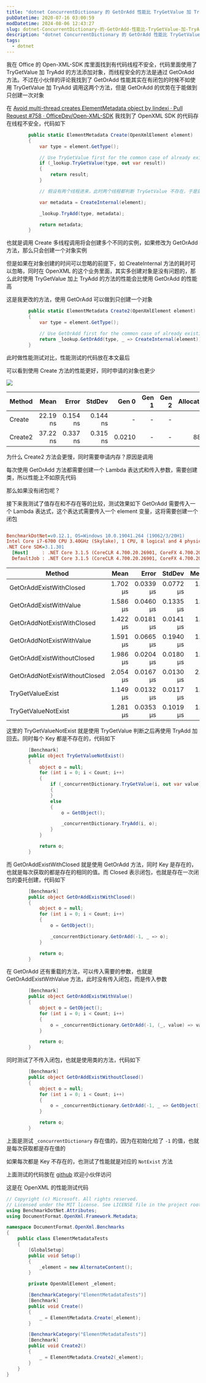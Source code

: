 ```yaml
---
title: "dotnet ConcurrentDictionary 的 GetOrAdd 性能比 TryGetValue 加 TryAdd 低"
pubDatetime: 2020-07-16 03:00:59
modDatetime: 2024-08-06 12:43:27
slug: dotnet-ConcurrentDictionary-的-GetOrAdd-性能比-TryGetValue-加-TryAdd-低
description: "dotnet ConcurrentDictionary 的 GetOrAdd 性能比 TryGetValue 加 TryAdd 低"
tags:
  - dotnet
---
```





我在 Office 的 Open-XML-SDK 库里面找到有代码线程不安全，代码里面使用了 TryGetValue 加 TryAdd 的方法添加对象，而线程安全的方法是通过 GetOrAdd 方法。不过在小伙伴的评论我找到了 GetOrAdd 性能其实在有闭包的时候不如使用 TryGetValue 加 TryAdd 调用这两个方法，但是 GetOrAdd 的优势在于能做到只创建一次对象

<!--more-->


<!-- CreateTime:2020/7/16 11:00:59 -->



在 [Avoid multi-thread creates ElementMetadata object by lindexi · Pull Request #758 · OfficeDev/Open-XML-SDK](https://github.com/OfficeDev/Open-XML-SDK/pull/758 ) 我找到了 OpenXML SDK 的代码存在线程不安全，代码如下

```csharp
        public static ElementMetadata Create(OpenXmlElement element)
        {
            var type = element.GetType();

            // Use TryGetValue first for the common case of already existing types to limit number of allocations
            if (_lookup.TryGetValue(type, out var result))
            {
                return result;
            }

            // 假设有两个线程进来，此时两个线程都判断 TryGetValue 不存在，于是就会使用 CreateInternal 创建对象

            var metadata = CreateInternal(element);

            _lookup.TryAdd(type, metadata);

            return metadata;
        }
```

也就是调用 Create 多线程调用将会创建多个不同的实例，如果修改为 GetOrAdd 方法，那么只会创建一个对象实例

但是如果在对象创建的时间可以忽略的前提下，如 CreateInternal 方法的耗时可以忽略，同时在 OpenXML 的这个业务里面，其实多创建对象是没有问题的，那么此时使用 TryGetValue 加上 TryAdd 的方法的性能会比使用 GetOrAdd 的性能高

这是我更改的方法，使用 GetOrAdd 可以做到只创建一个对象

```csharp
        public static ElementMetadata Create2(OpenXmlElement element)
        {
            var type = element.GetType();

            // Use GetOrAdd first for the common case of already existing types to limit number of allocations
            return _lookup.GetOrAdd(type, _ => CreateInternal(element));
        }
```

此时做性能测试对比，性能测试的代码放在本文最后

可以看到使用 Create 方法的性能更好，同时申请的对象也更少

<!-- ![](images/img-dotnet ConcurrentDictionary 的 GetOrAdd 性能比 TryGetValue 加-modify-8517b91c64bbfd8768aa27b4190fa4b0.png) -->

![](images/img-modify-0bb9adbe80cdbe99ac25a90de54b9c42.jpg)

|  Method |     Mean |    Error |   StdDev |  Gen 0 | Gen 1 | Gen 2 | Allocated |
|-------- |---------:|---------:|---------:|-------:|------:|------:|----------:|
|  Create | 22.19 ns | 0.154 ns | 0.144 ns |      - |     - |     - |         - |
| Create2 | 37.22 ns | 0.337 ns | 0.315 ns | 0.0210 |     - |     - |      88 B |

为什么 Create2 方法会更慢，同时需要申请内存？原因是调用

每次使用 GetOrAdd 方法都需要创建一个 Lambda 表达式和传入参数，需要创建类，所以性能上不如原先代码

那么如果没有闭包呢？

接下来我测试了值存在和不存在等的比较，测试效果如下 GetOrAdd 需要传入一个 Lambda 表达式，这个表达式需要传入一个 element 变量，这将需要创建一个闭包

``` ini

BenchmarkDotNet=v0.12.1, OS=Windows 10.0.19041.264 (19062/3/20H1)
Intel Core i7-6700 CPU 3.40GHz (Skylake), 1 CPU, 8 logical and 4 physical cores
.NET Core SDK=3.1.301
  [Host]     : .NET Core 3.1.5 (CoreCLR 4.700.20.26901, CoreFX 4.700.20.27001), X64 RyuJIT
  DefaultJob : .NET Core 3.1.5 (CoreCLR 4.700.20.26901, CoreFX 4.700.20.27001), X64 RyuJIT


```

|                        Method |     Mean |     Error |    StdDev |   Median |
|------------------------------ |---------:|----------:|----------:|---------:|
|       GetOrAddExistWithClosed | 1.702 μs | 0.0339 μs | 0.0772 μs | 1.659 μs |
|        GetOrAddExistWithValue | 1.586 μs | 0.0460 μs | 0.1335 μs | 1.518 μs |
|    GetOrAddNotExistWithClosed | 1.422 μs | 0.0181 μs | 0.0141 μs | 1.417 μs |
|     GetOrAddNotExistWithValue | 1.591 μs | 0.0665 μs | 0.1940 μs | 1.529 μs |
|    GetOrAddExistWithoutClosed | 1.986 μs | 0.0204 μs | 0.0180 μs | 1.991 μs |
| GetOrAddNotExistWithoutClosed | 2.054 μs | 0.0167 μs | 0.0130 μs | 2.057 μs |
|              TryGetValueExist | 1.149 μs | 0.0132 μs | 0.0117 μs | 1.144 μs |
|           TryGetValueNotExist | 1.281 μs | 0.0353 μs | 0.1019 μs | 1.229 μs |


这里的 TryGetValueNotExist 就是使用 TryGetValue 判断之后再使用 TryAdd 加回去。同时每个 Key 都是不存在的，代码如下

```csharp
        [Benchmark]
        public object TryGetValueNotExist()
        {
            object o = null;
            for (int i = 0; i < Count; i++)
            {
                if (_concurrentDictionary.TryGetValue(i, out var value))
                {
                }
                else
                {
                    o = GetObject();

                    _concurrentDictionary.TryAdd(i, o);
                }
            }

            return o;
        }
```

而 GetOrAddExistWithClosed 就是使用 GetOrAdd 方法，同时 Key 是存在的，也就是每次获取的都是存在的相同的值。而 Closed 表示闭包，也就是存在一次闭包的委托创建，代码如下

```csharp
        [Benchmark]
        public object GetOrAddExistWithClosed()
        {
            object o = null;
            for (int i = 0; i < Count; i++)
            {
                o = GetObject();

                _concurrentDictionary.GetOrAdd(-1, _ => o);
            }

            return o;
        }
```

在 GetOrAdd 还有重载的方法，可以传入需要的参数，也就是 GetOrAddExistWithValue 方法，此时没有传入闭包，而是传入参数

```csharp
        [Benchmark]
        public object GetOrAddExistWithValue()
        {
            object o = GetObject();
            for (int i = 0; i < Count; i++)
            {
                o = _concurrentDictionary.GetOrAdd(-1, (_, value) => value, o);
            }

            return o;
        }
```

同时测试了不传入闭包，也就是使用类的方法，代码如下

```csharp
        [Benchmark]
        public object GetOrAddExistWithoutClosed()
        {
            object o = null;
            for (int i = 0; i < Count; i++)
            {
                o = _concurrentDictionary.GetOrAdd(-1, _ => GetObject());
            }

            return o;
        }
```

上面是测试 `_concurrentDictionary` 存在值的，因为在初始化给了 `-1` 的值，也就是每次获取都是存在值的

如果每次都是 Key 不存在的，也测试了性能就是对应的 `NotExist` 方法

上面测试的代码放在 [github](https://github.com/lindexi/lindexi_gd/tree/4f1793cb116e8609ec09c2c6f00c63413ba96aca/YawyahunecafeCorekeenaine ) 欢迎小伙伴访问

这是在 OpenXML 的性能测试代码

```csharp
// Copyright (c) Microsoft. All rights reserved.
// Licensed under the MIT license. See LICENSE file in the project root for full license information.
using BenchmarkDotNet.Attributes;
using DocumentFormat.OpenXml.Framework.Metadata;

namespace DocumentFormat.OpenXml.Benchmarks
{
    public class ElementMetadataTests
    {
        [GlobalSetup]
        public void Setup()
        {
            _element = new AlternateContent();
        }

        private OpenXmlElement _element;

        [BenchmarkCategory("ElementMetadataTests")]
        [Benchmark]
        public void Create()
        {
            _ = ElementMetadata.Create(_element);
        }

        [BenchmarkCategory("ElementMetadataTests")]
        [Benchmark]
        public void Create2()
        {
            _ = ElementMetadata.Create2(_element);
        }
    }
}
```

